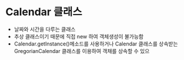 Calendar 클래스
=====
* 날짜와 시간을 다루는 클래스
* 추상 클래스이기 때문에 직접 new 하여 객체생성이 불가능함
* Calendar.getInstance()메소드를 사용하거나    Calendar 클래스를 상속받는 GregorianCalendar 클래스를 이용하여 객채를 상속할 수 있으
